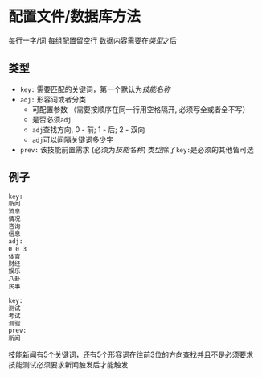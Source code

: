# 配置文件/数据库方法

每行一字/词
每组配置留空行
数据内容需要在*类型*之后

## 类型
- `key:` 需要匹配的关键词，第一个默认为*技能名称*
- `adj:` 形容词或者分类
    - 可配置参数 （需要按顺序在同一行用空格隔开, 必须写全或者全不写）
    - 是否必须`adj`
    - `adj`查找方向, 0 - 前; 1 - 后; 2 - 双向
    - `adj`可以间隔关键词多少字
- `prev:` 该技能前置需求 (必须为*技能名称*)
类型除了`key:`是必须的其他皆可选

## 例子
```txt
key:
新闻
消息
情况
咨询
信息
adj:
0 0 3
体育
财经
娱乐
八卦
民事

key:
测试
考试
测验
prev:
新闻
```
技能新闻有5个关键词，还有5个形容词在往前3位的方向查找并且不是必须要求
技能测试必须要求新闻触发后才能触发